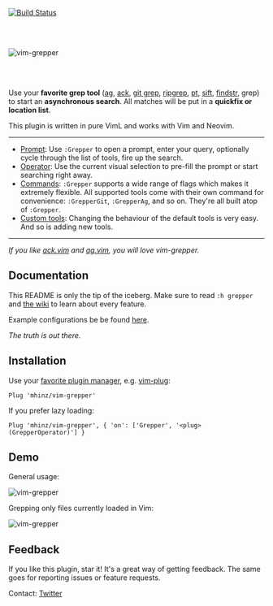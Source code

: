 [![Build Status](https://travis-ci.org/mhinz/vim-grepper.svg?branch=master)](https://travis-ci.org/mhinz/vim-grepper)

<br />
<br />

![vim-grepper](https://raw.githubusercontent.com/mhinz/vim-grepper/master/pictures/grepper-logo.png)

<br />
<br />

Use your **favorite grep tool**
([ag](https://github.com/ggreer/the_silver_searcher),
[ack](http://beyondgrep.com), [git grep](https://git-scm.com/docs/git-grep),
[ripgrep](https://github.com/BurntSushi/ripgrep),
[pt](https://github.com/monochromegane/the_platinum_searcher),
[sift](https://sift-tool.org),
[findstr](https://www.microsoft.com/resources/documentation/windows/xp/all/proddocs/en-us/findstr.mspx),
grep) to start an **asynchronous search**. All matches will be put in a
**quickfix or location list**.

This plugin is written in pure VimL and works with Vim and Neovim.

---

- [Prompt](https://github.com/mhinz/vim-grepper/wiki/using-the-prompt): Use
  `:Grepper` to open a prompt, enter your query, optionally cycle through the
  list of tools, fire up the search.
- [Operator](https://github.com/mhinz/vim-grepper/wiki/using-the-operator): Use
  the current visual selection to pre-fill the prompt or start searching right
  away.
- [Commands](https://github.com/mhinz/vim-grepper/wiki/using-the-commands):
  `:Grepper` supports a wide range of flags which makes it extremely flexible.
  All supported tools come with their own command for convenience:
  `:GrepperGit`, `:GrepperAg`, and so on. They're all built atop of `:Grepper`.
- [Custom tools](https://github.com/mhinz/vim-grepper/wiki/Add-a-tool): Changing
  the behaviour of the default tools is very easy. And so is adding new tools.

---

_If you like [ack.vim](https://github.com/mileszs/ack.vim) and
[ag.vim](https://github.com/rking/ag.vim), you will love vim-grepper._

## Documentation

This README is only the tip of the iceberg. Make sure to read `:h grepper` and
[the wiki](https://github.com/mhinz/vim-grepper/wiki) to learn about every
feature.

Example configurations be be found
[here](https://github.com/mhinz/vim-grepper/wiki/example-configurations-and-mappings).

_The truth is out there._

## Installation

Use your [favorite plugin
manager](https://github.com/mhinz/vim-galore#managing-plugins), e.g.
[vim-plug](https://github.com/junegunn/vim-plug):

    Plug 'mhinz/vim-grepper'

If you prefer lazy loading:

    Plug 'mhinz/vim-grepper', { 'on': ['Grepper', '<plug>(GrepperOperator)'] }

## Demo

General usage:

![vim-grepper](https://github.com/mhinz/vim-grepper/blob/master/pictures/grepper-demo.gif)

Grepping only files currently loaded in Vim:

![vim-grepper](https://github.com/mhinz/vim-grepper/blob/master/pictures/grepper-demo2.gif)

## Feedback

If you like this plugin, star it! It's a great way of getting feedback. The same
goes for reporting issues or feature requests.

Contact: [Twitter](https://twitter.com/_mhinz_)
